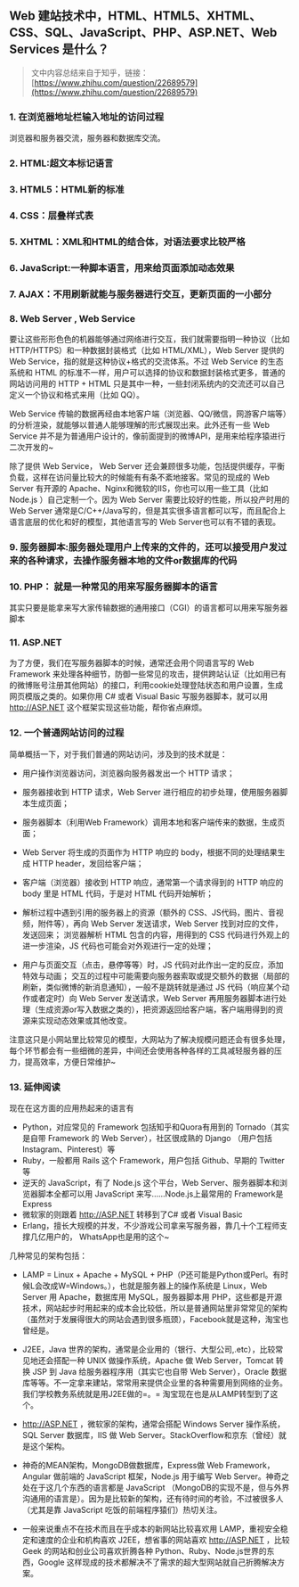 ## Web 建站技术中，HTML、HTML5、XHTML、CSS、SQL、JavaScript、PHP、ASP.NET、Web Services 是什么？
> 文中内容总结来自于知乎，链接：[https://www.zhihu.com/question/22689579](https://www.zhihu.com/question/22689579)

### 1. 在浏览器地址栏输入地址的访问过程
浏览器和服务器交流，服务器和数据库交流。
### 2. HTML:超文本标记语言
### 3. HTML5：HTML新的标准
### 4. CSS：层叠样式表
### 5. XHTML：XML和HTML的结合体，对语法要求比较严格
### 6. JavaScript:一种脚本语言，用来给页面添加动态效果 
### 7. AJAX：不用刷新就能与服务器进行交互，更新页面的一小部分
### 8. Web Server , Web Service
  要让这些形形色色的机器能够通过网络进行交互，我们就需要指明一种协议（比如 HTTP/HTTPS）和一种数据封装格式（比如 HTML/XML），Web Server 提供的 Web Service，指的就是这种协议+格式的交流体系。不过 Web Service 的生态系统和 HTML 的标准不一样，用户可以选择的协议和数据封装格式更多，普通的网站访问用的 HTTP + HTML 只是其中一种，一些封闭系统内的交流还可以自己定义一个协议和格式来用（比如 QQ）。

  Web Service 传输的数据再经由本地客户端（浏览器、QQ/微信，网游客户端等）的分析渲染，就能够以普通人能够理解的形式展现出来。此外还有一些 Web Service 并不是为普通用户设计的，像前面提到的微博API，是用来给程序猿进行二次开发的~ 

  除了提供 Web Service， Web Server 还会兼顾很多功能，包括提供缓存，平衡负载，这样在访问量比较大的时候能有有条不紊地接客。常见的现成的 Web Server 有开源的 Apache、Nginx和微软的IIS，你也可以用一些工具（比如 Node.js ）自己定制一个。因为 Web Server 需要比较好的性能，所以投产时用的 Web Server 通常是C/C++/Java写的，但是其实很多语言都可以写，而且配合上语言底层的优化和好的模型，其他语言写的 Web Server也可以有不错的表现。
### 9. 服务器脚本:服务器处理用户上传来的文件的，还可以接受用户发过来的各种请求，去操作服务器本地的文件or数据库的代码
### 10. PHP： 就是一种常见的用来写服务器脚本的语言
其实只要是能拿来写大家传输数据的通用接口（CGI）的语言都可以用来写服务器脚本
### 11. ASP.NET
  为了方便，我们在写服务器脚本的时候，通常还会用个同语言写的 Web Framework 来处理各种细节，防御一些常见的攻击，提供跨站认证（比如用已有的微博账号注册其他网站）的接口，利用cookie处理登陆状态和用户设置，生成网页模版之类的。如果你用 C# 或者 Visual Basic 写服务器脚本，就可以用 http://ASP.NET 这个框架实现这些功能，帮你省点麻烦。
### 12. 一个普通网站访问的过程
简单概括一下，对于我们普通的网站访问，涉及到的技术就是：


- 用户操作浏览器访问，浏览器向服务器发出一个 HTTP 请求；


- 服务器接收到 HTTP 请求，Web Server 进行相应的初步处理，使用服务器脚本生成页面；


- 服务器脚本（利用Web Framework）调用本地和客户端传来的数据，生成页面；


- Web Server 将生成的页面作为 HTTP 响应的 body，根据不同的处理结果生成 HTTP header，发回给客户端；


- 客户端（浏览器）接收到 HTTP 响应，通常第一个请求得到的 HTTP 响应的 body 里是 HTML 代码，于是对 HTML 代码开始解析；


- 解析过程中遇到引用的服务器上的资源（额外的 CSS、JS代码，图片、音视频，附件等），再向 Web Server 发送请求，Web Server 找到对应的文件，发送回来；
浏览器解析 HTML 包含的内容，用得到的 CSS 代码进行外观上的进一步渲染，JS 代码也可能会对外观进行一定的处理；


- 用户与页面交互（点击，悬停等等）时，JS 代码对此作出一定的反应，添加特效与动画；
交互的过程中可能需要向服务器索取或提交额外的数据（局部的刷新，类似微博的新消息通知），一般不是跳转就是通过 JS 代码（响应某个动作或者定时）向 Web Server 发送请求，Web Server 再用服务器脚本进行处理（生成资源or写入数据之类的），把资源返回给客户端，客户端用得到的资源来实现动态效果或其他改变。

注意这只是小网站里比较常见的模型，大网站为了解决规模问题还会有很多处理，每个环节都会有一些细微的差异，中间还会使用各种各样的工具减轻服务器的压力，提高效率，方便日常维护~
### 13. 延伸阅读
现在在这方面的应用热起来的语言有

- Python，对应常见的 Framework 包括知乎和Quora有用到的 Tornado（其实是自带 Framework 的 Web Server），社区很成熟的 Django （用户包括 Instagram、Pinterest）等
- Ruby，一般都用 Rails 这个 Framework，用户包括 Github、早期的 Twitter 等
- 逆天的 JavaScript，有了 Node.js 这个平台，Web Server、服务器脚本和浏览器脚本全都可以用 JavaScript 来写……Node.js上最常用的 Framework是Express
- 微软家的则跟着 http://ASP.NET 转移到了C# 或者 Visual Basic
- Erlang，擅长大规模的并发，不少游戏公司拿来写服务器，靠几十个工程师支撑几亿用户的， WhatsApp也是用的这个~

几种常见的架构包括：

- LAMP = Linux + Apache + MySQL + PHP（P还可能是Python或Perl。有时候L会改成W=Windows。），也就是服务器上的操作系统是 Linux，Web Server 用 Apache，数据库用 MySQL，服务器脚本用 PHP，这些都是开源技术，网站起步时用起来的成本会比较低，所以是普通网站里非常常见的架构（虽然对于发展得很大的网站会遇到很多瓶颈），Facebook就是这种，淘宝也曾经是。


- J2EE，Java 世界的架构，通常是企业用的（银行、大型公司,.etc），比较常见地还会搭配一种 UNIX 做操作系统，Apache 做 Web Server，Tomcat 转换 JSP 到 Java 给服务器程序用（其实它也自带 Web Server），Oracle 数据库等等。不一定拿来建站，常常用来提供企业里的各种需要用到网络的业务。我们学校教务系统就是用J2EE做的=。= 淘宝现在也是从LAMP转型到了这个。


- http://ASP.NET ，微软家的架构，通常会搭配 Windows Server 操作系统，SQL Server 数据库，IIS 做 Web Server。StackOverflow和京东（曾经）就是这个架构。


- 神奇的MEAN架构，MongoDB做数据库，Express做 Web Framework，Angular 做前端的 JavaScript 框架，Node.js 用于编写 Web Server。神奇之处在于这几个东西的语言都是 JavaScript （MongoDB的实现不是，但与外界沟通用的语言是）。因为是比较新的架构，还有待时间的考验，不过被很多人（尤其是靠 JavaScript 吃饭的前端程序猿们）热切关注。


- 一般来说重点不在技术而且在乎成本的新网站比较喜欢用 LAMP，重视安全稳定和速度的企业和机构喜欢 J2EE，想省事的网站喜欢 http://ASP.NET ，比较 Geek 的网站和创业公司喜欢折腾各种 Python、Ruby、Node.js世界的东西，Google 这样现成的技术都解决不了需求的超大型网站就自己折腾解决方案。





